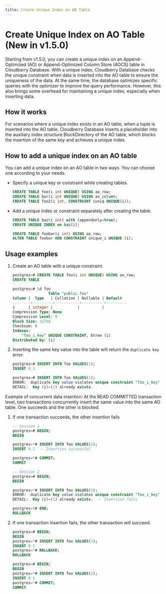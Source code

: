 ```yaml
---
title: Create Unique Index on AO Table
---
```


# Create Unique Index on AO Table (New in v1.5.0)

Starting from v1.5.0, you can create a unique index on an Append-Optimized (AO) or Append-Optimized Column Store (AOCS) table in Cloudberry Database. With a unique index, Cloudberry Database checks the unique constraint when data is inserted into the AO table to ensure the uniqueness of the data. At the same time, the database optimizes specific queries with the optimizer to improve the query performance. However, this also brings some overhead for maintaining a unique index, especially when inserting data.

## How it works

For scenarios where a unique index exists in an AO table, when a tuple is inserted into the AO table, Cloudberry Database inserts a placeholder into the auxiliary index structure BlockDirectory of the AO table, which blocks the insertion of the same key and achieves a unique index.

## How to add a unique index on an AO table

You can add a unique index on an AO table in two ways. You can choose one according to your needs.

- Specify a unique key or constraint while creating tables.

    ```sql
    CREATE TABLE foo(i int UNIQUE) USING ao_row;
    CREATE TABLE bar(i int UNIQUE) USING ao_column;
    CREATE TABLE foo2(i int, CONSTRAINT iuniq UNIQUE(i));
    ```

- Add a unique index or constraint separately after creating the table.

    ```sql
    CREATE TABLE baz(i int) with (appendonly=true);
    CREATE UNIQUE INDEX on baz(i);

    CREATE TABLE foobar(i int) USING ao_row;
    ALTER TABLE foobar ADD CONSTRAINT unique_i UNIQUE (i);
    ```

## Usage examples

1. Create an AO table with a unique constraint.

    ```sql
    postgres=# CREATE TABLE foo(i int UNIQUE) USING ao_row;
    CREATE TABLE

    postgres=# \d foo
                    Table "public.foo"
    Column |  Type   | Collation | Nullable | Default 
    --------+---------+-----------+----------+---------
    i      | integer |           |          | 
    Compression Type: None
    Compression Level: 0
    Block Size: 32768
    Checksum: t
    Indexes:
        "foo_i_key" UNIQUE CONSTRAINT, btree (i)
    Distributed by: (i)
    ```

2. Inserting the same key value into the table will return the `duplicate key` error.

    ```sql
    postgres=# INSERT INTO foo VALUES(1);
    INSERT 0 1

    postgres=# INSERT INTO foo VALUES(1);
    ERROR:  duplicate key value violates unique constraint "foo_i_key"  (seg1 127.0.1.1:8003 pid=557)
    DETAIL:  Key (i)=(1) already exists.
    ```

Example of concurrent data insertion: At the READ COMMITTED transaction level, two transactions concurrently insert the same value into the same AO table. One succeeds and the other is blocked.

1. If one transaction succeeds, the other insertion fails

    ```sql
    -- Session 1
    postgres=# BEGIN;
    BEGIN

    postgres=*# INSERT INTO foo VALUES(1);
    INSERT 0 1  -- Insertion successful

    postgres=*# COMMIT;
    COMMIT
    ```

    ```sql
    -- Session 2
    postgres=# BEGIN;
    BEGIN

    postgres=*# INSERT INTO foo VALUES(1);
    ERROR:  duplicate key value violates unique constraint "foo_i_key"  (seg1 127.0.1.1:8003 pid=2726)
    DETAIL:  Key (i)=(1) already exists.  -- Insertion fails

    postgres=!# END;
    ROLLBACK
    ```

2. If one transaction insertion fails, the other transaction will succeed.

    ```sql
    postgres=# BEGIN;
    BEGIN
    postgres=*# INSERT INTO foo VALUES(1);
    INSERT 0 1
    postgres=*# ROLLBACK;
    ROLLBACK
    ```

    ```sql
    postgres=# BEGIN;
    BEGIN
    postgres=*# INSERT INTO foo VALUES(1);
    INSERT 0 1
    postgres=*# COMMIT;
    COMMIT
    ```
